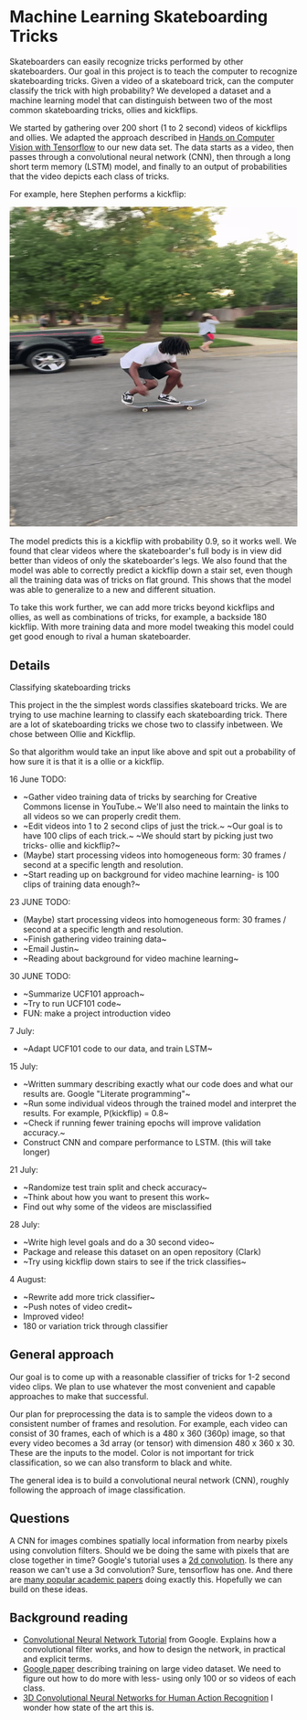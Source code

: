 # Machine Learning Skateboarding Tricks

Skateboarders can easily recognize tricks performed by other skateboarders.
Our goal in this project is to teach the computer to recognize skateboarding tricks.
Given a video of a skateboard trick, can the computer classify the trick with high probability?
We developed a dataset and a machine learning model that can distinguish between two of the most common skateboarding tricks, ollies and kickflips.

We started by gathering over 200 short (1 to 2 second) videos of kickflips and ollies.
We adapted the approach described in [Hands on Computer Vision with Tensorflow](https://github.com/PacktPublishing/Hands-On-Computer-Vision-with-TensorFlow-2/blob/master/Chapter08/ch8_nb1_action_recognition.ipynb) to our new data set.
The data starts as a video, then passes through a convolutional neural network (CNN), then through a long short term memory (LSTM) model, and finally to an output of probabilities that the video depicts each class of tricks.

For example, here Stephen performs a kickflip:

 ![Markdown Monster](https://raw.githubusercontent.com/LightningDrop/SkateboardML/master/images/GoodFlip.gif)

The model predicts this is a kickflip with probability 0.9, so it works well.
We found that clear videos where the skateboarder's full body is in view did better than videos of only the skateboarder's legs.
We also found that the model was able to correctly predict a kickflip down a stair set, even though all the training data was of tricks on flat ground.
This shows that the model was able to generalize to a new and different situation.

To take this work further, we can add more tricks beyond kickflips and ollies, as well as combinations of tricks, for example, a backside 180 kickflip.
With more training data and more model tweaking this model could get good enough to rival a human skateboarder.


## Details

Classifying skateboarding tricks

This project in the the simplest words classifies skateboard tricks. We are trying to use machine learning 
to classify each skateboarding trick. There are a lot of skateboarding tricks we chose two to classify inbetween.
We chose between Ollie and Kickflip.

 
So that algorithm would take an input like above and spit out a probability of how sure it is that it is a ollie or a kickflip.



16 June TODO:

- ~Gather video training data of tricks by searching for Creative Commons license in YouTube.~
    We'll also need to maintain the links to all videos so we can properly credit them.
- ~Edit videos into 1 to 2 second clips of just the trick.~
    ~Our goal is to have 100 clips of each trick.~
    ~We should start by picking just two tricks- ollie and kickflip?~
- (Maybe) start processing videos into homogeneous form: 30 frames / second at a specific length and resolution.
- ~Start reading up on background for video machine learning- is 100 clips of training data enough?~

23 JUNE TODO:
- (Maybe) start processing videos into homogeneous form: 30 frames / second at a specific length and resolution.
- ~Finish gathering video training data~
- ~Email Justin~
- ~Reading about background for video machine learning~

30 JUNE TODO:
- ~Summarize UCF101 approach~
- ~Try to run UCF101 code~
- FUN: make a project introduction video

7 July:
- ~Adapt UCF101 code to our data, and train LSTM~

15 July:

- ~Written summary describing exactly what our code does and what our results are. Google "Literate programming"~
- ~Run some individual videos through the trained model and interpret the results. For example, P(kickflip) = 0.8~
- ~Check if running fewer training epochs will improve validation accuracy.~
- Construct CNN and compare performance to LSTM. (this will take longer)

21 July:
- ~Randomize test train split and check accuracy~
- ~Think about how you want to present this work~
- Find out why some of the videos are misclassified

28 July:
- ~Write high level goals and do a 30 second video~
- Package and release this dataset on an open repository (Clark)
- ~Try using kickflip down stairs to see if the trick classifies~

4 August:
- ~Rewrite add more trick classifier~
- ~Push notes of video credit~
- Improved video!
- 180 or variation trick through classifier

## General approach

Our goal is to come up with a reasonable classifier of tricks for 1-2 second video clips.
We plan to use whatever the most convenient and capable approaches to make that successful.

Our plan for preprocessing the data is to sample the videos down to a consistent number of frames and resolution.
For example, each video can consist of 30 frames, each of which is a 480 x 360 (360p) image, so that every video becomes a 3d array (or tensor) with dimension 480 x 360 x 30.
These are the inputs to the model.
Color is not important for trick classification, so we can also transform to black and white.

The general idea is to build a convolutional neural network (CNN), roughly following the approach of image classification.


## Questions

A CNN for images combines spatially local information from nearby pixels using convolution filters.
Should we be doing the same with pixels that are close together in time?
Google's tutorial uses a [2d convolution](https://www.tensorflow.org/api_docs/python/tf/keras/layers/Conv2D).
Is there any reason we can't use a 3d convolution?
Sure, tensorflow has one.
And there are [many popular academic papers](https://scholar.google.com/scholar?q=3d+convolution+neural+network+video&hl=en&as_sdt=0&as_vis=1&oi=scholart) doing exactly this.
Hopefully we can build on these ideas.


## Background reading

- [Convolutional Neural Network Tutorial](https://developers.google.com/machine-learning/practica/image-classification/convolutional-neural-networks) from Google.
    Explains how a convolutional filter works, and how to design the network, in practical and explicit terms.
- [Google paper](https://static.googleusercontent.com/media/research.google.com/en//pubs/archive/42455.pdf) describing training on large video dataset.
    We need to figure out how to do more with less- using only 100 or so videos of each class.
- [3D Convolutional Neural Networks for Human Action Recognition](https://icml.cc/Conferences/2010/papers/100.pdf)
    I wonder how state of the art this is.
